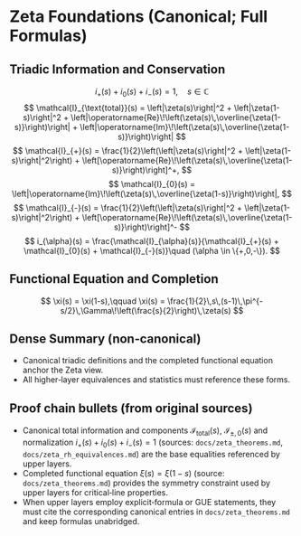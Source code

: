 # Zeta Foundations (Canonical; Full Formulas)

## Triadic Information and Conservation
$$
i_+(s) + i_0(s) + i_-(s) = 1, \quad s \in \mathbb{C}
$$
$$
\mathcal{I}_{\text{total}}(s) = \left|\zeta(s)\right|^2 + \left|\zeta(1-s)\right|^2 + \left|\operatorname{Re}\!\left(\zeta(s)\,\overline{\zeta(1-s)}\right)\right| + \left|\operatorname{Im}\!\left(\zeta(s)\,\overline{\zeta(1-s)}\right)\right|
$$
$$
\mathcal{I}_{+}(s) = \frac{1}{2}\left(\left|\zeta(s)\right|^2 + \left|\zeta(1-s)\right|^2\right) + \left[\operatorname{Re}\!\left(\zeta(s)\,\overline{\zeta(1-s)}\right)\right]^+,
$$
$$
\mathcal{I}_{0}(s) = \left|\operatorname{Im}\!\left(\zeta(s)\,\overline{\zeta(1-s)}\right)\right|,
$$
$$
\mathcal{I}_{-}(s) = \frac{1}{2}\left(\left|\zeta(s)\right|^2 + \left|\zeta(1-s)\right|^2\right) + \left[\operatorname{Re}\!\left(\zeta(s)\,\overline{\zeta(1-s)}\right)\right]^-
$$
$$
i_{\alpha}(s) = \frac{\mathcal{I}_{\alpha}(s)}{\mathcal{I}_{+}(s) + \mathcal{I}_{0}(s) + \mathcal{I}_{-}(s)}\quad (\alpha \in \{+,0,-\}).
$$

## Functional Equation and Completion
$$
\xi(s) = \xi(1-s),\qquad \xi(s) = \frac{1}{2}\,s\,(s-1)\,\pi^{-s/2}\,\Gamma\!\left(\frac{s}{2}\right)\,\zeta(s)
$$

## Dense Summary (non‑canonical)
- Canonical triadic definitions and the completed functional equation anchor the Zeta view.
- All higher‑layer equivalences and statistics must reference these forms.

## Proof chain bullets (from original sources)
- Canonical total information and components $\mathcal{I}_{\text{total}}(s),\ \mathcal{I}_{\pm,0}(s)$ and normalization $i_+(s)+i_0(s)+i_-(s)=1$ (sources: `docs/zeta_theorems.md`, `docs/zeta_rh_equivalences.md`) are the base equalities referenced by upper layers.
- Completed functional equation $\xi(s)=\xi(1-s)$ (source: `docs/zeta_theorems.md`) provides the symmetry constraint used by upper layers for critical‑line properties.
- When upper layers employ explicit‑formula or GUE statements, they must cite the corresponding canonical entries in `docs/zeta_theorems.md` and keep formulas unabridged.
